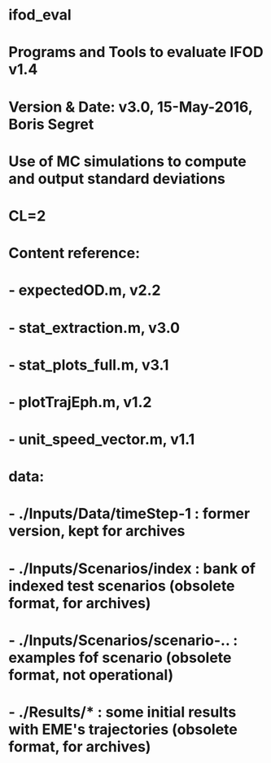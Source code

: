 # ifod_eval
# Programs and Tools to evaluate IFOD v1.4
# Version & Date:   v3.0, 15-May-2016, Boris Segret
#                   Use of MC simulations to compute and output standard deviations
# CL=2

# Content reference:
# - expectedOD.m, v2.2
# - stat_extraction.m, v3.0
# - stat_plots_full.m, v3.1
# - plotTrajEph.m, v1.2
# - unit_speed_vector.m, v1.1
# data:
# - ./Inputs/Data/timeStep-1 : former version, kept for archives
# - ./Inputs/Scenarios/index : bank of indexed test scenarios (obsolete format, for archives)
# - ./Inputs/Scenarios/scenario-.. : examples fof scenario (obsolete format, not operational)
# - ./Results/* : some initial results with EME's trajectories (obsolete format, for archives)
